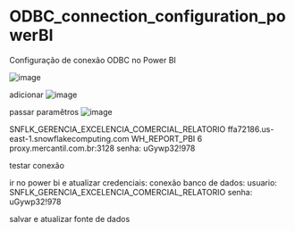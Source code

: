 # ODBC_connection_configuration_powerBI
Configuração de conexão ODBC no Power BI

![image](https://github.com/Banco-Mercantil/ODBC_connection_configuration_powerBI/assets/88452990/f2da3b29-f430-4611-9160-b69c89ba8f5d)


adicionar
![image](https://github.com/Banco-Mercantil/ODBC_connection_configuration_powerBI/assets/88452990/463dbc63-259c-45c5-9d9c-525e93436d2b)

passar paramêtros
![image](https://github.com/Banco-Mercantil/ODBC_connection_configuration_powerBI/assets/88452990/f1688cc9-59a4-40d2-9284-34ca1d7da105)


SNFLK_GERENCIA_EXCELENCIA_COMERCIAL_RELATORIO
ffa72186.us-east-1.snowflakecomputing.com
WH_REPORT_PBI
6
proxy.mercantil.com.br:3128
senha: uGywp32!978

testar conexão

ir no power bi e atualizar credenciais:
conexão banco de dados:
usuario: SNFLK_GERENCIA_EXCELENCIA_COMERCIAL_RELATORIO
senha: uGywp32!978

salvar e atualizar fonte de dados
